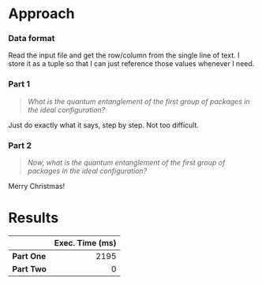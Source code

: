 # Approach
### Data format

Read the input file and get the row/column from the single line of text. I store it as a tuple so that I can just
reference those values whenever I need.

### Part 1
> _What is the quantum entanglement of the first group of packages in the ideal configuration?_

Just do exactly what it says, step by step. Not too difficult.

### Part 2
> _Now, what is the quantum entanglement of the first group of packages in the ideal configuration?_

Merry Christmas!

# Results

|              | Exec. Time (ms) |
|--------------|----------------:|
| **Part One** |            2195 |
| **Part Two** |               0 |
